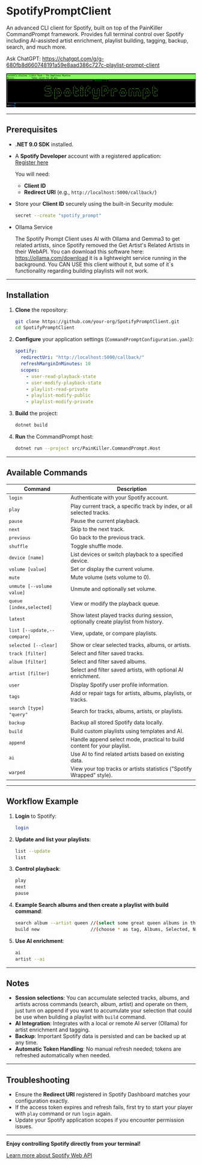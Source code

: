 # SpotifyPromptClient

An advanced CLI client for Spotify, built on top of the PainKiller CommandPrompt framework.
Provides full terminal control over Spotify including AI-assisted artist enrichment, playlist building, tagging, backup, search, and much more.

Ask ChatGPT: https://chatgpt.com/g/g-680fb8d660748191a59e8aad386c727c-playlist-prompt-client

<img src="images/logo2.png" width="640">

---

## Prerequisites

- **.NET 9.0 SDK** installed.
- A **Spotify Developer** account with a registered application:  
  [Register here](https://developer.spotify.com/dashboard/)
  
  You will need:
  - **Client ID**
  - **Redirect URI** (e.g., `http://localhost:5000/callback/`)

- Store your **Client ID** securely using the built-in Security module:

   ```bash
   secret --create "spotify_prompt"
   ```
- Ollama Service

  The Spotify Prompt Client uses AI with Ollama and Gemma3 to get related artists, since Spotify removed the Get Artist's Related Artists in their WebAPI. You can download this software here: https://ollama.com/download it is a lightweight service running in the background.
  You CAN USE this client without it, but some of it´s functionality regarding building playlists will not work.
  
---

## Installation

1. **Clone** the repository:

   ```bash
   git clone https://github.com/your-org/SpotifyPromptClient.git
   cd SpotifyPromptClient
   ```

2. **Configure** your application settings (`CommandPromptConfiguration.yaml`):

   ```yaml
   spotify:
     redirectUri: "http://localhost:5000/callback/"
     refreshMarginInMinutes: 10
     scopes:
       - user-read-playback-state
       - user-modify-playback-state
       - playlist-read-private
       - playlist-modify-public
       - playlist-modify-private
   ```

3. **Build** the project:

   ```bash
   dotnet build
   ```

4. **Run** the CommandPrompt host:

   ```bash
   dotnet run --project src/PainKiller.CommandPrompt.Host
   ```

---

## Available Commands

| Command          | Description                                                                         |
|------------------|-------------------------------------------------------------------------------------|
| `login`          | Authenticate with your Spotify account.                                             |
| `play`           | Play current track, a specific track by index, or all selected tracks.              |
| `pause`          | Pause the current playback.                                                         |
| `next`           | Skip to the next track.                                                              |
| `previous`       | Go back to the previous track.                                                       |
| `shuffle`        | Toggle shuffle mode.                                                                |
| `device [name]`  | List devices or switch playback to a specified device.                              |
| `volume [value]` | Set or display the current volume.                                                   |
| `mute`           | Mute volume (sets volume to 0).                                                      |
| `unmute [--volume value]` | Unmute and optionally set volume.                                           |
| `queue [index,selected]` | View or modify the playback queue.                                           |
| `latest`         | Show latest played tracks during session, optionally create playlist from history.  |
| `list [--update,--compare]` | View, update, or compare playlists.                                       |
| `selected [--clear]` | Show or clear selected tracks, albums, or artists.                              |
| `track [filter]` | Select and filter saved tracks.                                                      |
| `album [filter]` | Select and filter saved albums.                                                      |
| `artist [filter]`| Select and filter saved artists, with optional AI enrichment.                        |
| `user`           | Display Spotify user profile information.                                           |
| `tags`           | Add or repair tags for artists, albums, playlists, or tracks.                       |
| `search [type] "query"` | Search for tracks, albums, artists, or playlists.                          |
| `backup`         | Backup all stored Spotify data locally.                                              |
| `build`          | Build custom playlists using templates and AI.                                       |
| `append`         | Handle append select mode, practical to build content for your playlist.             |
| `ai`             | Use AI to find related artists based on existing data.                               |
| `warped`         | View your top tracks or artists statistics ("Spotify Wrapped" style).                |

---

## Workflow Example

1. **Login** to Spotify:

   ```bash
   login
   ```

2. **Update and list your playlists**:

   ```bash
   list --update
   list
   ```

3. **Control playback**:

   ```bash
   play
   next
   pause
   ```

4. **Example Search albums and then create a playlist with build command**:

   ```bash   
   search album --artist queen //(select some great queen albums in the list)
   build new                   //(choose * as tag, Albums, Selected, No year range, 100 as max count, 20 as number of tracks)
   ```

5. **Use AI enrichment**:

   ```bash
   ai
   artist --ai
   ```

---

## Notes

- **Session selections**: You can accumulate selected tracks, albums, and artists across commands (search, album, artist) and operate on them, just turn on append if you want to accumulate your selection that could be use when building a playlist with `build` command.
- **AI Integration**: Integrates with a local or remote AI server (Ollama) for artist enrichment and tagging.
- **Backup**: Important Spotify data is persisted and can be backed up at any time.
- **Automatic Token Handling**: No manual refresh needed; tokens are refreshed automatically when needed.

---

## Troubleshooting

- Ensure the **Redirect URI** registered in Spotify Dashboard matches your configuration exactly.
- If the access token expires and refresh fails, first try to start your player with `play` command or run `login` again.
- Update your Spotify application scopes if you encounter permission issues.

---

**Enjoy controlling Spotify directly from your terminal!**

[Learn more about Spotify Web API](https://developer.spotify.com/documentation/web-api)

